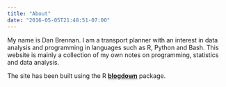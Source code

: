```yaml
---
title: "About"
date: "2016-05-05T21:48:51-07:00"
---
```


My name is Dan Brennan. I am a transport planner with an interest in data analysis and programming in languages such as R, Python and Bash. This website is mainly a collection of my own notes on programming, statistics and data analysis. 

The site has been built using the R [**blogdown**](https://github.com/rstudio/blogdown) package.
